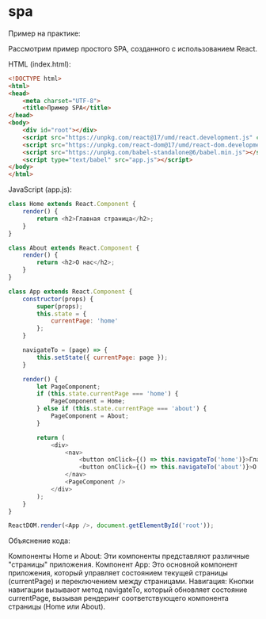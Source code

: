 # spa

Пример на практике:

Рассмотрим пример простого SPA, созданного с использованием React.

HTML (index.html):
```html
<!DOCTYPE html>
<html>
<head>
    <meta charset="UTF-8">
    <title>Пример SPA</title>
</head>
<body>
    <div id="root"></div>
    <script src="https://unpkg.com/react@17/umd/react.development.js" crossorigin></script>
    <script src="https://unpkg.com/react-dom@17/umd/react-dom.development.js" crossorigin></script>
    <script src="https://unpkg.com/babel-standalone@6/babel.min.js"></script>
    <script type="text/babel" src="app.js"></script>
</body>
</html>
```

JavaScript (app.js):
```javascript
class Home extends React.Component {
    render() {
        return <h2>Главная страница</h2>;
    }
}

class About extends React.Component {
    render() {
        return <h2>О нас</h2>;
    }
}

class App extends React.Component {
    constructor(props) {
        super(props);
        this.state = {
            currentPage: 'home'
        };
    }

    navigateTo = (page) => {
        this.setState({ currentPage: page });
    }

    render() {
        let PageComponent;
        if (this.state.currentPage === 'home') {
            PageComponent = Home;
        } else if (this.state.currentPage === 'about') {
            PageComponent = About;
        }

        return (
            <div>
                <nav>
                    <button onClick={() => this.navigateTo('home')}>Главная</button>
                    <button onClick={() => this.navigateTo('about')}>О нас</button>
                </nav>
                <PageComponent />
            </div>
        );
    }
}

ReactDOM.render(<App />, document.getElementById('root'));
```

Объяснение кода:

Компоненты Home и About: Эти компоненты представляют различные "страницы" приложения.
Компонент App: Это основной компонент приложения, который управляет состоянием текущей страницы (currentPage) и переключением между страницами.
Навигация: Кнопки навигации вызывают метод navigateTo, который обновляет состояние currentPage, вызывая рендеринг соответствующего компонента страницы (Home или About).